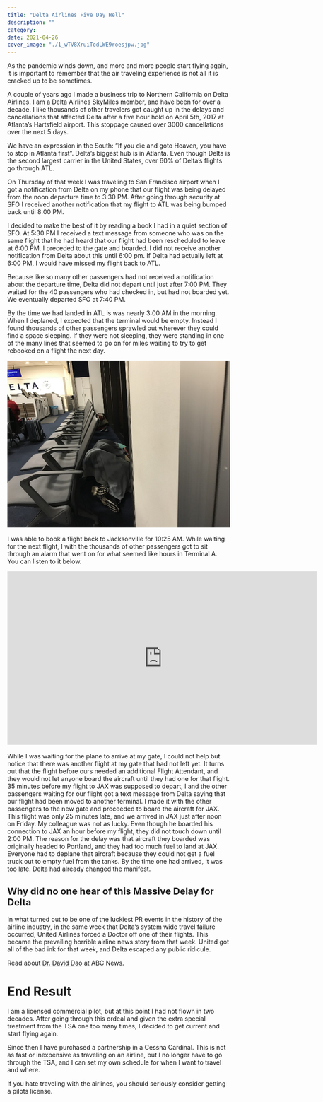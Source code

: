 ```yaml
---
title: "Delta Airlines Five Day Hell"
description: ""
category: 
date: 2021-04-26
cover_image: "./1_wTV8XruiTodLWE9roesjpw.jpg"
---
```


As the pandemic winds down, and more and more people start flying again, it is important to remember that the air traveling experience is not all it is cracked up to be sometimes.

A couple of years ago I made a business trip to Northern California on Delta Airlines. I am a Delta Airlines SkyMiles member, and have been for over a decade. I like thousands of other travelers got caught up in the delays and cancellations that affected Delta after a five hour hold on April 5th, 2017 at Atlanta’s Hartsfield airport. This stoppage caused over 3000 cancellations over the next 5 days.

We have an expression in the South: “If you die and goto Heaven, you have to stop in Atlanta first”. Delta’s biggest hub is in Atlanta. Even though Delta is the second largest carrier in the United States, over 60% of Delta’s flights go through ATL.

On Thursday of that week I was traveling to San Francisco airport when I got a notification from Delta on my phone that our flight was being delayed from the noon departure time to 3:30 PM. After going through security at SFO I received another notification that my flight to ATL was being bumped back until 8:00 PM.

I decided to make the best of it by reading a book I had in a quiet section of SFO. At 5:30 PM I received a text message from someone who was on the same flight that he had heard that our flight had been rescheduled to leave at 6:00 PM. I preceded to the gate and boarded. I did not receive another notification from Delta about this until 6:00 pm. If Delta had actually left at 6:00 PM, I would have missed my flight back to ATL.

Because like so many other passengers had not received a notification about the departure time, Delta did not depart until just after 7:00 PM. They waited for the 40 passengers who had checked in, but had not boarded yet. We eventually departed SFO at 7:40 PM.

By the time we had landed in ATL is was nearly 3:00 AM in the morning. When I deplaned, I expected that the terminal would be empty. Instead I found thousands of other passengers sprawled out wherever they could find a space sleeping. If they were not sleeping, they were standing in one of the many lines that seemed to go on for miles waiting to try to get rebooked on a flight the next day.

![Poor soul sleeping on the floor at ATL](./1_RNQ57S0Md39R6huu3VFApg.jpg)

I was able to book a flight back to Jacksonville for 10:25 AM. While waiting for the next flight, I with the thousands of other passengers got to sit through an alarm that went on for what seemed like hours in Terminal A. You can listen to it below.

<div style="text-align: center">
<iframe width="700" height="393" src="https://youtube.com/embed/l2BEsu3Aap0" frameborder="0" allow="accelerometer; autoplay; encrypted-media; gyroscope; picture-in-picture" allowfullscreen></iframe>
</div>

While I was waiting for the plane to arrive at my gate, I could not help but notice that there was another flight at my gate that had not left yet. It turns out that the flight before ours needed an additional Flight Attendant, and they would not let anyone board the aircraft until they had one for that flight.
35 minutes before my flight to JAX was supposed to depart, I and the other passengers waiting for our flight got a text message from Delta saying that our flight had been moved to another terminal. I made it with the other passengers to the new gate and proceeded to board the aircraft for JAX. This flight was only 25 minutes late, and we arrived in JAX just after noon on Friday. My colleague was not as lucky. Even though he boarded his connection to JAX an hour before my flight, they did not touch down until 2:00 PM. The reason for the delay was that aircraft they boarded was originally headed to Portland, and they had too much fuel to land at JAX. Everyone had to deplane that aircraft because they could not get a fuel truck out to empty fuel from the tanks. By the time one had arrived, it was too late. Delta had already changed the manifest.

## Why did no one hear of this Massive Delay for Delta

In what turned out to be one of the luckiest PR events in the history of the airline industry, in the same week that Delta’s system wide travel failure occurred, United Airlines forced a Doctor off one of their flights. This became the prevailing horrible airline news story from that week. United got all of the bad ink for that week, and Delta escaped any public ridicule.

Read about [Dr. David Dao](https://abcnews.go.com/US/doctor-dragged-off-united-airlines-flight-watching-viral/story?id=62250271) at ABC News.

# End Result

I am a licensed commercial pilot, but at this point I had not flown in two decades. After going through this ordeal and given the extra special treatment from the TSA one too many times, I decided to get current and start flying again.

Since then I have purchased a partnership in a Cessna Cardinal. This is not as fast or inexpensive as traveling on an airline, but I no longer have to go through the TSA, and I can set my own schedule for when I want to travel and where.

If you hate traveling with the airlines, you should seriously consider getting a pilots license.